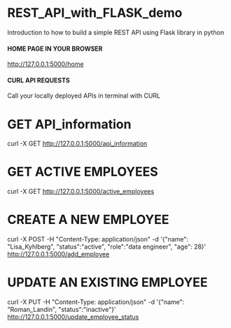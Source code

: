# REST_API_with_FLASK_demo
Introduction to how to build a simple REST API using Flask library in python

#### HOME PAGE IN YOUR BROWSER
http://127.0.0.1:5000/home

#### CURL API REQUESTS ####
Call your locally deployed APIs in terminal with CURL

# GET API_information
curl -X GET http://127.0.0.1:5000/api_information

# GET ACTIVE EMPLOYEES
curl -X GET http://127.0.0.1:5000/active_employees

# CREATE A NEW EMPLOYEE
curl -X POST -H "Content-Type: application/json" -d '{"name": "Lisa_Kyhlberg", "status":"active", "role":"data engineer", "age": 28}' http://127.0.0.1:5000/add_employee

# UPDATE AN EXISTING EMPLOYEE
curl -X PUT -H "Content-Type: application/json" -d '{"name": "Roman_Landin", "status":"inactive"}' http://127.0.0.1:5000/update_employee_status